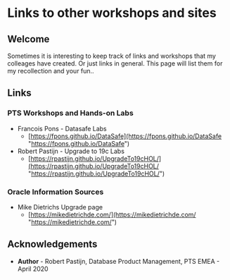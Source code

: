 # Links to other workshops and sites #

## Welcome ##

Sometimes it is interesting to keep track of links and workshops that my colleages have created. Or just links in general. This page will list them for my recollection and your fun..

## Links ##

### PTS Workshops and Hands-on Labs ###

- Francois Pons - Datasafe Labs
	- [https://fpons.github.io/DataSafe](https://fpons.github.io/DataSafe "https://fpons.github.io/DataSafe")
- Robert Pastijn - Upgrade to 19c Labs
	- [https://rpastijn.github.io/UpgradeTo19cHOL/](https://rpastijn.github.io/UpgradeTo19cHOL/ "https://rpastijn.github.io/UpgradeTo19cHOL/")

### Oracle Information Sources ###

- Mike Dietrichs Upgrade page 
	- [https://mikedietrichde.com/](https://mikedietrichde.com/ "https://mikedietrichde.com/")

## Acknowledgements

- **Author** - Robert Pastijn, Database Product Management, PTS EMEA - April 2020